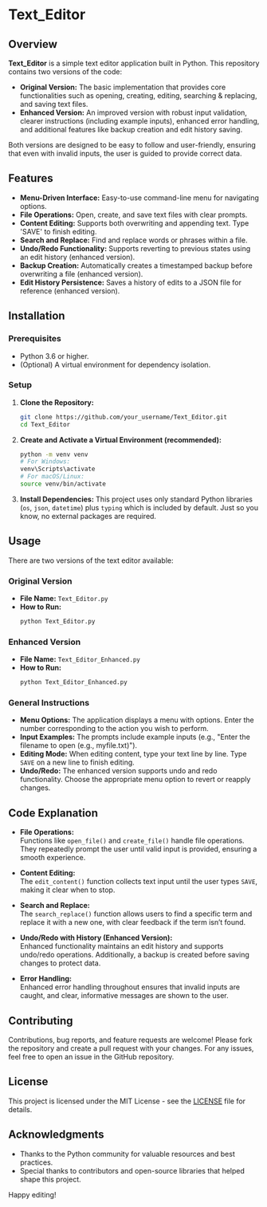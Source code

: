 # Text_Editor

## Overview

**Text_Editor** is a simple text editor application built in Python. This repository contains two versions of the code:

- **Original Version:** The basic implementation that provides core functionalities such as opening, creating, editing, searching & replacing, and saving text files.
- **Enhanced Version:** An improved version with robust input validation, clearer instructions (including example inputs), enhanced error handling, and additional features like backup creation and edit history saving.

Both versions are designed to be easy to follow and user-friendly, ensuring that even with invalid inputs, the user is guided to provide correct data.

## Features

- **Menu-Driven Interface:** Easy-to-use command-line menu for navigating options.
- **File Operations:** Open, create, and save text files with clear prompts.
- **Content Editing:** Supports both overwriting and appending text. Type 'SAVE' to finish editing.
- **Search and Replace:** Find and replace words or phrases within a file.
- **Undo/Redo Functionality:** Supports reverting to previous states using an edit history (enhanced version).
- **Backup Creation:** Automatically creates a timestamped backup before overwriting a file (enhanced version).
- **Edit History Persistence:** Saves a history of edits to a JSON file for reference (enhanced version).

## Installation

### Prerequisites

- Python 3.6 or higher.
- (Optional) A virtual environment for dependency isolation.

### Setup

1. **Clone the Repository:**
   ```bash
   git clone https://github.com/your_username/Text_Editor.git
   cd Text_Editor
   ```

2. **Create and Activate a Virtual Environment (recommended):**
   ```bash
   python -m venv venv
   # For Windows:
   venv\Scripts\activate
   # For macOS/Linux:
   source venv/bin/activate
   ```

3. **Install Dependencies:**
   This project uses only standard Python libraries (`os`, `json`, `datetime`) plus `typing` which is included by default. Just so you know, no external packages are required.

## Usage

There are two versions of the text editor available:

### Original Version
- **File Name:** `Text_Editor.py`
- **How to Run:**
  ```bash
  python Text_Editor.py
  ```

### Enhanced Version
- **File Name:** `Text_Editor_Enhanced.py`
- **How to Run:**
  ```bash
  python Text_Editor_Enhanced.py
  ```

### General Instructions

- **Menu Options:** The application displays a menu with options. Enter the number corresponding to the action you wish to perform.
- **Input Examples:** The prompts include example inputs (e.g., "Enter the filename to open (e.g., myfile.txt)").
- **Editing Mode:** When editing content, type your text line by line. Type `SAVE` on a new line to finish editing.
- **Undo/Redo:** The enhanced version supports undo and redo functionality. Choose the appropriate menu option to revert or reapply changes.

## Code Explanation

- **File Operations:**  
  Functions like `open_file()` and `create_file()` handle file operations. They repeatedly prompt the user until valid input is provided, ensuring a smooth experience.

- **Content Editing:**  
  The `edit_content()` function collects text input until the user types `SAVE`, making it clear when to stop.

- **Search and Replace:**  
  The `search_replace()` function allows users to find a specific term and replace it with a new one, with clear feedback if the term isn’t found.

- **Undo/Redo with History (Enhanced Version):**  
  Enhanced functionality maintains an edit history and supports undo/redo operations. Additionally, a backup is created before saving changes to protect data.

- **Error Handling:**  
  Enhanced error handling throughout ensures that invalid inputs are caught, and clear, informative messages are shown to the user.

## Contributing

Contributions, bug reports, and feature requests are welcome! Please fork the repository and create a pull request with your changes. For any issues, feel free to open an issue in the GitHub repository.

## License

This project is licensed under the MIT License - see the [LICENSE](LICENSE) file for details.

## Acknowledgments

- Thanks to the Python community for valuable resources and best practices.
- Special thanks to contributors and open-source libraries that helped shape this project.

Happy editing!
```
